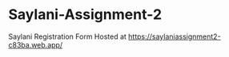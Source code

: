 # Saylani-Assignment-2
Saylani Registration Form
Hosted at https://saylaniassignment2-c83ba.web.app/
